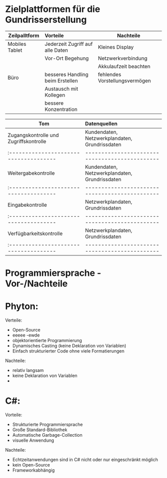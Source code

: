 # Zielplattformen für die Gundrisserstellung 

| Zeilpalltform  | Vorteile                         | Nachteile                      |
| -------------- | :--------------------------------| -------------------------------|
| Mobiles Tablet | Jederzeit Zugriff auf alle Daten | Kleines Display                |
|                | Vor-Ort Begehung                 | Netzwerkverbindung             |
|                |                                  | Akkulaufzeit beachten          |
| Büro           | besseres Handling beim Erstellen | fehlendes Vorstellungsvermögen |
|                | Austausch mit Kollegen           |                                |
|                | bessere Konzentration            |                                |



| Tom                                    | Datenquellen                                   | 
| -------------------------------------- | :--------------------------------------------- | 
| Zugangskontrolle und Zugriffskontrolle | Kundendaten, Netzwerkplandaten, Grundrissdaten | 
| :------------------------------------- | ---------------------------------------------- |
| Weitergabekontrolle                    | Kundendaten, Netzwerkplandaten, Grundrissdaten |
| :------------------------------------- | ---------------------------------------------- |
| Eingabekontrolle                       | Netzwerkplandaten, Grundrissdaten              |
| :------------------------------------- | ---------------------------------------------- |
| Verfügbarkeitskontrolle                | Netzwerkplandaten, Grundrissdaten              |
| :------------------------------------- | ---------------------------------------------- |

# Programmiersprache - Vor-/Nachteile

# Phyton:

Verteile:
- Open-Source
- eeeee
-ewde
- objektorientierte Programmierung  
- Dynamisches Casting (keine Deklaration von Variablen)
- Einfach strukturierter Code ohne viele Formatierungen

Nachteile:
- relativ langsam
- keine Deklaration von Variablen
- 

# C#:

Vorteile:
- Strukturierte Programmiersprache
- Große Standard-Bibliothek
- Automatische Garbage-Collection
- visuelle Anwendung


Nachteile:
- Echtzeitanwendungen sind in C# nicht oder nur eingeschränkt möglich
- kein Open-Source
- Frameworkabhängig

